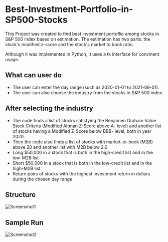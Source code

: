 
# Best-Investment-Portfolio-in-SP500-Stocks

This Project was created to find best investment portoflio among stocks in S&P 500 index based on estimation.
The estimation has two parts: the stock's modified z-score and the stock's market to book ratio.

Although it was implemented in Python, it uses a tk interface for convinent usage.

## What can user do
- The user can enter the day range (such as 2020-01-01 to 2021-09-01).
- The user can also choose the industry from the stocks in S&P 500 index.

## After selecting the industry
- The code finds a list of stocks satisfying the Benjamen Graham Value Stock Criteria (Modified Altman Z-Score above A- level) and another list of stocks having a Modified Z-Score below BBB- level, both in year 2020.
- Then the code also finds a list of stocks with market-to-book (M2B) above 20 and another list with M2B below 2.0
- Long $50,000 in a stock that is both in the high-credit list and in the low-M2B list 
- Short $50,000 in a stock that is both in the low-credit list and in the high-M2B list 
- Return pairs of stocks with the highest investment return in dollars during the chosen day range


## Structure

![Screenshot1](https://github.com/jytjyt05/Best-Investment-Portfolio-in-SP500-Stocks/blob/52649205b7af5f08c94e3949dfc5dd1449b6f6e8/IMG_0230.jpg)

## Sample Run
![Screenshot2](https://github.com/jytjyt05/Best-Investment-Portfolio-in-SP500-Stocks/blob/fe043be706c946e716fcfc2878022ce2bff296f1/IMG.png)
